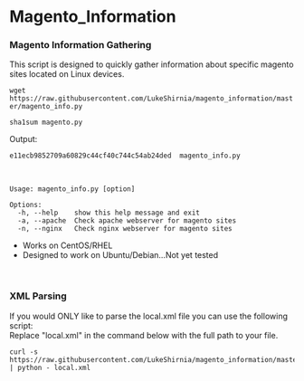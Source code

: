 # Magento_Information


### Magento Information Gathering

This script is designed to quickly gather information about specific magento sites located on Linux devices. 


`wget https://raw.githubusercontent.com/LukeShirnia/magento_information/master/magento_info.py`

`sha1sum magento.py`

Output:

`e11ecb9852709a60829c44cf40c744c54ab24ded  magento_info.py`


<br />

```
Usage: magento_info.py [option]

Options:
  -h, --help    show this help message and exit
  -a, --apache  Check apache webserver for magento sites
  -n, --nginx   Check nginx webserver for magento sites
```


* Works on CentOS/RHEL
* Designed to work on Ubuntu/Debian...Not yet tested


<br />


### XML Parsing

If you would ONLY like to parse the local.xml file you can use the following script:
<br />
Replace "local.xml" in the command below with the full path to your file.


```
curl -s https://raw.githubusercontent.com/LukeShirnia/magento_information/master/Parsing_XML.py | python - local.xml
```

